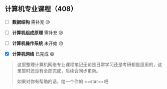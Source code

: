 ## 计算机专业课程（408）

- [ ] **数据结构**                           需补充   :confused:

- [ ] **计算机组成原理**                需补充  :confused:

- [ ] **计算机操作系统**                未开始  :disappointed_relieved:

- [x] **计算机网络**                        已完成  :smile:

> 这里整理计算机网络专业课程笔记无论是日常学习还是考研都是适用的，这里暂时还没有全部完成，后续会同步更新。
>
> 如果对你有帮助的话，给一个你的 ==star==吧
